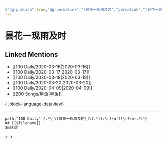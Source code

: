 ```yaml
---
{"dg-publish":true,"dg-permalink":"/昙花一现雨及时","permalink":"/昙花一现雨及时/","created":"2023-04-03T14:04:47.000+08:00","updated":"2023-04-03T14:04:47.000+08:00"}
---
```


# 昙花一现雨及时

## Linked Mentions
- [[100 Daily/2020-03-16\|2020-03-16]]
- [[100 Daily/2020-03-17\|2020-03-17]]
- [[100 Daily/2020-03-18\|2020-03-18]]
- [[100 Daily/2020-03-20\|2020-03-20]]
- [[100 Daily/2020-04-09\|2020-04-09]]
- [[200 Songs/星鱼\|星鱼]]

{ .block-language-dataview}

---

```expander
path:"100 Daily" /.*\[\[昙花一现雨及时\]\].*(?:\r?\n(?!\r?\n).*)*/
## [[$filename]]
$match
```

<-->